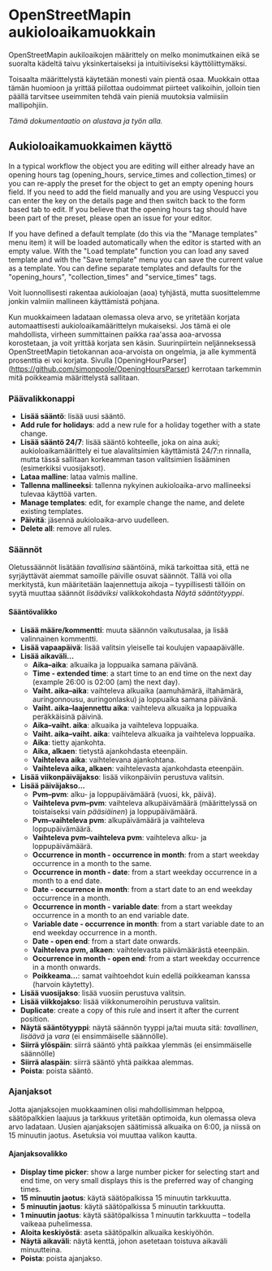# OpenStreetMapin aukioloaikamuokkain

OpenStreetMapin aukiloaikojen määrittely on melko monimutkainen eikä se suoralta kädeltä taivu yksinkertaiseksi ja intuitiiviseksi käyttöliittymäksi.

Toisaalta määrittelystä käytetään monesti vain pientä osaa. Muokkain ottaa tämän huomioon ja yrittää piilottaa oudoimmat piirteet valikoihin, jolloin tien päällä tarvitsee useimmiten tehdä vain pieniä muutoksia valmiisiin mallipohjiin.

_Tämä dokumentaatio on alustava ja työn alla._

## Aukioloaikamuokkaimen käyttö

In a typical workflow the object you are editing will either already have an opening hours tag (opening_hours, service_times and collection_times) or you can re-apply the preset for the object to get an empty opening hours field. If you need to add the field manually and you are using Vespucci you can enter the key on the details page and then switch back to the form based tab to edit. If you believe that the opening hours tag should have been part of the preset, please open an issue for your editor.

If you have defined a default template (do this via the "Manage templates" menu item) it will be loaded automatically when the editor is started with an empty value. With the "Load template" function you can load any saved template and with the "Save template" menu you can save the current value as a template. You can define separate templates and defaults for the "opening_hours", "collection_times" and "service_times" tags. 

Voit luonnollisesti rakentaa aukioloajan (aoa) tyhjästä, mutta suosittelemme jonkin valmiin mallineen käyttämistä pohjana.

Kun muokkaimeen ladataan olemassa oleva arvo, se yritetään korjata automaattisesti aukioloaikamäärittelyn mukaiseksi. Jos tämä ei ole mahdollista, virheen summittainen paikka raa'assa aoa-arvossa korostetaan, ja voit yrittää korjata sen käsin. Suurinpiirtein neljänneksessä OpenStreetMapin tietokannan aoa-arvoista on ongelmia, ja alle kymmentä prosenttia ei voi korjata. Sivulla [OpeningHourParser] (https://github.com/simonpoole/OpeningHoursParser) kerrotaan tarkemmin mitä poikkeamia määrittelystä sallitaan.

### Päävalikkonappi

* __Lisää sääntö__: lisää uusi sääntö.
* __Add rule for holidays__: add a new rule for a holiday together with a state change.
* __Lisää sääntö 24/7__: lisää sääntö kohteelle, joka on aina auki; aukioloaikamäärittely ei tue alavalitsimien käyttämistä 24/7:n rinnalla, mutta tässä sallitaan korkeamman tason valitsimien lisääminen (esimerkiksi vuosijaksot).
* __Lataa malline__: lataa valmis malline.
* __Tallenna mallineeksi__: tallenna nykyinen aukioloaika-arvo mallineeksi tulevaa käyttöä varten.
* __Manage templates__: edit, for example change the name, and delete existing templates.
* __Päivitä__: jäsennä aukioloaika-arvo uudelleen.
* __Delete all__: remove all rules.

### Säännöt

Oletussäännöt lisätään _tavallisina_ sääntöinä, mikä tarkoittaa sitä, että ne syrjäyttävät aiemmat samoille päiville osuvat säännöt. Tällä voi olla merkitystä, kun määritetään laajennettuja aikoja – tyypillisesti tällöin on syytä muuttaa säännöt _lisääviksi_ valikkokohdasta _Näytä sääntötyyppi_.

#### Sääntövalikko

* __Lisää määre/kommentti__: muuta säännön vaikutusalaa, ja lisää valinnainen kommentti.
* __Lisää vapaapäivä__: lisää valitsin yleiselle tai koulujen vapaapäivälle.
* __Lisää aikaväli...__
    * __Aika–aika__: alkuaika ja loppuaika samana päivänä.
    * __Time - extended time__: a start time to an end time on the next day (example 26:00 is 02:00 (am) the next day).
    * __Vaiht. aika–aika__: vaihteleva alkuaika (aamuhämärä, iltahämärä, auringonnousu, auringonlasku) ja loppuaika samana päivänä.
    * __Vaiht. aika–laajennettu aika__: vaihteleva alkuaika ja loppuaika peräkkäisinä päivinä.
    * __Aika–vaiht. aika__: alkuaika ja vaihteleva loppuaika.
    * __Vaiht. aika–vaiht. aika__: vaihteleva alkuaika ja vaihteleva loppuaika.
    * __Aika__: tietty ajankohta.
    * __Aika, alkaen__: tietystä ajankohdasta eteenpäin.
    * __Vaihteleva aika__: vaihtelevana ajankohtana.
    * __Vaihteleva aika, alkaen__: vaihtelevasta ajankohdasta eteenpäin.
* __Lisää viikonpäiväjakso__: lisää viikonpäiviin perustuva valitsin.
* __Lisää päiväjakso...__
    * __Pvm–pvm__: alku- ja loppupäivämäärä (vuosi, kk, päivä).
    * __Vaihteleva pvm–pvm__: vaihteleva alkupäivämäärä (määrittelyssä on toistaiseksi vain _pääsiäinen_) ja loppupäivämäärä.
    * __Pvm–vaihteleva pvm__: alkupäivämäärä ja vaihteleva loppupäivämäärä.
    * __Vaihteleva pvm–vaihteleva pvm__: vaihteleva alku- ja loppupäivämäärä.
    * __Occurrence in month - occurrence in month__: from a start weekday occurrence in a month to the same.
    * __Occurrence in month - date__: from a start weekday occurrence in a month to a end date.
    * __Date - occurrence in month__: from a start date to an end weekday occurrence in a month.
    * __Occurrence in month - variable date__: from a start weekday occurrence in a month to an end variable date.
    * __Variable date - occurrence in month__: from a start variable date to an end weekday occurrence in a month.
    * __Date - open end__: from a start date onwards.
    * __Vaihteleva pvm, alkaen__: vaihtelevasta päivämäärästä eteenpäin.
    * __Occurrence in month - open end__: from a start weekday occurrence in a month onwards.
    * __Poikkeama...__: samat vaihtoehdot kuin edellä poikkeaman kanssa (harvoin käytetty).
* __Lisää vuosijakso__: lisää vuosiin perustuva valitsin.
* __Lisää viikkojakso__: lisää viikkonumeroihin perustuva valitsin.
* __Duplicate__: create a copy of this rule and insert it after the current position.
* __Näytä sääntötyyppi__: näytä säännön tyyppi ja/tai muuta sitä: _tavallinen_, _lisäävä_ ja _vara_ (ei ensimmäiselle säännölle).
* __Siirrä ylöspäin__: siirrä sääntö yhtä paikkaa ylemmäs (ei ensimmäiselle säännölle)
* __Siirrä alaspäin__: siirrä sääntö yhtä paikkaa alemmas.
* __Poista__: poista sääntö.

### Ajanjaksot

Jotta ajanjaksojen muokkaaminen olisi mahdollisimman helppoa, säätöpalkkien laajuus ja tarkkuus yritetään optimoida, kun olemassa oleva arvo ladataan. Uusien ajanjaksojen säätimissä alkuaika on 6:00, ja niissä on 15 minuutin jaotus. Asetuksia voi muuttaa valikon kautta.

#### Ajanjaksovalikko

* __Display time picker__: show a large number picker for selecting start and end time, on very small displays this is the preferred way of changing times.
* __15 minuutin jaotus__: käytä säätöpalkissa 15 minuutin tarkkuutta.
* __5 minuutin jaotus__: käytä säätöpalkissa 5 minuutin tarkkuutta.
* __1 minuutin jaotus__: käytä säätöpalkissa 1 minuutin tarkkuutta – todella vaikeaa puhelimessa.
* __Aloita keskiyöstä__: aseta säätöpalkin alkuaika keskiyöhön.
* __Näytä aikaväli__: näytä kenttä, johon asetetaan toistuva aikaväli minuutteina.
* __Poista__: poista ajanjakso.

